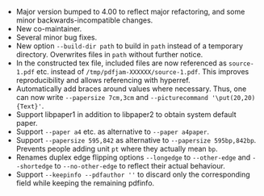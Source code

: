 * Major version bumped to 4.00 to reflect major refactoring, and some minor backwards-incompatible changes.
* New co-maintainer.
* Several minor bug fixes.
* New option `--build-dir path` to build in `path` instead of a temporary
  directory. Overwrites files in `path` without further notice.
* In the constructed tex file, included files are now referenced as
  `source-1.pdf` etc. instead of `/tmp/pdfjam-XXXXXX/source-1.pdf`.
  This improves reproducibility and allows referencing with hyperref.
* Automatically add braces around values where necessary. Thus, one can now
  write `--papersize 7cm,3cm` and `--picturecommand '\put(20,20){Text}'`.
* Support libpaper1 in addition to libpaper2 to obtain system default paper.
* Support `--paper a4` etc. as alternative to `--paper a4paper`.
* Support `--papersize 595,842` as alternative to `--papersize 595bp,842bp`.
  Prevents people adding unit `pt` where they actually mean `bp`.
* Renames duplex edge flipping options `--longedge` to `--other-edge` and
  `--shortedge` to `--no-other-edge` to reflect their actual behaviour.
* Support `--keepinfo --pdfauthor ''` to discard only the corresponding field
  while keeping the remaining pdfinfo.
